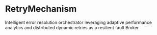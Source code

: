 # RetryMechanism
Intelligent error resolution orchestrator leveraging adaptive performance analytics and distributed dynamic retries as a resilient fault Broker
